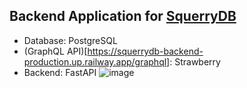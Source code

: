 ## Backend Application for [SquerryDB](https://squerrydb-frontend-production.up.railway.app/)

- Database: PostgreSQL
- (GraphQL API)[https://squerrydb-backend-production.up.railway.app/graphql]: Strawberry
- Backend: FastAPI
![image](https://github.com/user-attachments/assets/97b563f7-2bfd-4cc2-b0f8-822c312d8eb8)



